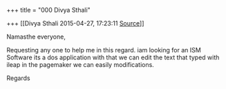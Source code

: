 +++
title = "000 Divya Sthali"

+++
[[Divya Sthali	2015-04-27, 17:23:11 [Source](https://groups.google.com/g/samskrita/c/nhOkS6mEScc)]]



Namasthe everyone,

  

Requesting any one to help me in this regard. iam looking for an ISM Software its a dos application with that we can edit the text that typed with ileap in the pagemaker we can easily modifications.

  

Regards

  

